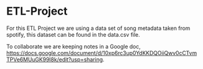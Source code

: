 # ETL-Project

For this ETL Project we are using a data set of song metadata taken from spotify, this dataset can be found in the data.csv file.

To collaborate we are keeping notes in a Google doc, https://docs.google.com/document/d/10xp6rc3up0YdKKDQOiiQwv0cCTvmTPVe6MUuGK99I8k/edit?usp=sharing.
